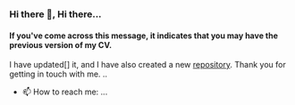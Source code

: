 ### Hi there 👋, Hi there...
#### If you've come across this message, it indicates that you may have the previous version of my CV.
I have updated[] it, and I have also created a new [repository](https://github.com/EsraaAlzahrani).
Thank you for getting in touch with me.
..
- 📫 How to reach me: ...

